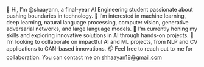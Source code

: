 👋 Hi, I’m @shaayann, a final-year AI Engineering student passionate about pushing boundaries in technology.
👀 I’m interested in machine learning, deep learning, natural language processing, computer vision, generative adversarial networks, and large language models.
🌱 I’m currently honing my skills and exploring innovative solutions in AI through hands-on projects.
💞️ I’m looking to collaborate on impactful AI and ML projects, from NLP and CV applications to GAN-based innovations.
📫 Feel free to reach out to me for collaboration. You can contact me on shhaayan18@gmail.com

<!---
shaayann/shaayann is a ✨ special ✨ repository because its `README.md` (this file) appears on your GitHub profile.
You can click the Preview link to take a look at your changes.
--->
